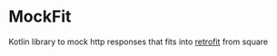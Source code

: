 # MockFit
Kotlin library to mock http responses that fits into [retrofit](https://github.com/square/retrofit) from square
